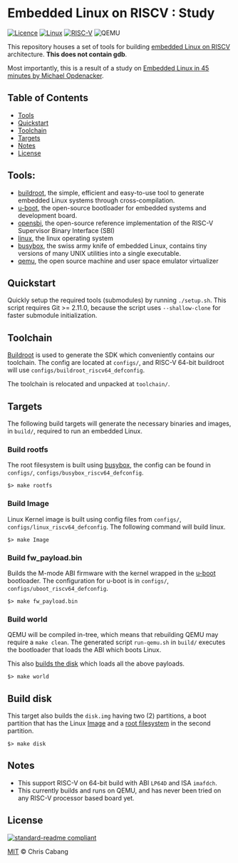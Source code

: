 # Embedded Linux on RISCV : Study

[![Licence](https://img.shields.io/github/license/Ileriayo/markdown-badges?style=for-the-badge)](./LICENSE)
[![Linux](https://img.shields.io/badge/Linux-FCC624.svg?style=for-the-badge&logo=Linux&logoColor=black)](https://git.kernel.org/pub/scm/linux/kernel/git/stable/linux.git)
[![RISC-V](https://img.shields.io/badge/RISCV-283272.svg?style=for-the-badge&logo=RISC-V&logoColor=white)]()
![QEMU](https://img.shields.io/badge/QEMU-FF6600.svg?style=for-the-badge&logo=QEMU&logoColor=white)

This repository houses a set of tools for building [embedded Linux on RISCV](https://github.com/chriscabang/embedded-linux-on-riscv) architecture. **This does not contain gdb**.

Most importantly, this is a result of a study on [Embedded Linux in 45 minutes by Michael Opdenacker](https://bootlin.com/pub/conferences/2020/lee/opdenacker-embedded-linux-45minutes-riscv/opdenacker-embedded-linux-45minutes-riscv.pdf).


## Table of Contents

- [Tools](#tools)
- [Quickstart](#quickstart)
- [Toolchain](#toolchain)
- [Targets](#targets)
- [Notes](#notes)
- [License](#license)


## Tools:
* [buildroot](https://github.com/buildroot/buildroot), the simple, efficient and easy-to-use tool to generate embedded Linux systems through cross-compilation.
* [u-boot](https://github.com/openhwgroup/u-boot/), the open-source bootloader for embedded systems and development board.
* [opensbi](https://github.com/riscv/opensbi/), the open-source reference implementation of the RISC-V Supervisor Binary Interface (SBI)
* [linux](https://git.kernel.org/pub/scm/linux/kernel/git/stable/linux.git), the linux operating system
* [busybox](https://github.com/mirror/busybox.git), the swiss army knife of embedded Linux, contains tiny versions of many UNIX utilities into a single executable. 
* [qemu](https://github.com/qemu/qemu.git), the open source machine and user space emulator virtualizer


## Quickstart

Quickly setup the required tools (submodules) by running `./setup.sh`. This script requires Git >= 2.11.0, 
because the script uses `--shallow-clone` for faster submodule initialization.


## Toolchain

[Buildroot](https://github.com/buildroot/buildroot) is used to generate the SDK which conveniently contains our toolchain. The config are located at `configs/`, 
and RISC-V 64-bit buildroot will use `configs/buildroot_riscv64_defconfig`.

The toolchain is relocated and unpacked at `toolchain/`.


## Targets

The following build targets will generate the necessary binaries and images, in `build/`, required to run an embedded Linux.


### Build rootfs

The root filesystem is built using [busybox](https://github.com/mirror/busybox.git), the config can be found in `configs/`, `configs/busybox_riscv64_defconfig`.

```
$> make rootfs
```


### Build Image

Linux Kernel image is built using config files from `configs/`, `configs/linux_riscv64_defconfig`. The following command will build linux. 

```
$> make Image
```


### Build fw_payload.bin

Builds the M-mode ABI firmware with the kernel wrapped in the [u-boot](https://github.com/openhwgroup/u-boot/) bootloader. 
The configuration for u-boot is in `configs/`, `configs/uboot_riscv64_defconfig`.

```
$> make fw_payload.bin
```


### Build world

QEMU will be compiled in-tree, which means that rebuilding QEMU may require a `make clean`. The generated script `run-qemu.sh` in `build/` executes the bootloader
that loads the ABI which boots Linux.

This also [builds the disk](#build-disk) which loads all the above payloads.

```
$> make world
```


## Build disk

This target also builds the `disk.img` having two (2) partitions, a boot partition that has the Linux [Image](#build-image) and a [root filesystem](#build-rootfs) 
in the second partition. 

```
$> make disk
```


## Notes

- This support RISC-V on 64-bit build with ABI `LP64D` and ISA `imafdch`.
- This currently builds and runs on QEMU, and has never been tried on any RISC-V processor based board yet.


## License

[![standard-readme compliant](https://img.shields.io/badge/readme%20style-standard-brightgreen.svg?style=flat-square)](https://github.com/RichardLitt/standard-readme)

[MIT](LICENSE) © Chris Cabang
